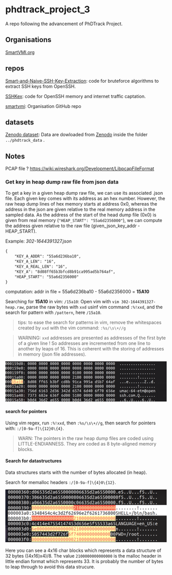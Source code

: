 # phdtrack_project_3

A repo following the advancement of PhDTrack Project.

## Organisations

[SmartVMI.org](http://www.smartvmi.org/)

## repos

[Smart-and-Naive-SSH-Key-Extraction](https://github.com/smartvmi/Smart-and-Naive-SSH-Key-Extraction): code for bruteforce algorithms to extract SSH keys from OpenSSH.

[SSHKex](https://github.com/smartvmi/SSHKex): code for OpenSSH memory and internet traffic captation.

[smartvmi](https://github.com/smartvmi/smartvmi): Organisation GitHub repo

## datasets

[Zenodo dataset](https://zenodo.org/record/6537904): Data are dowloaded from [Zenodo](https://zenodo.org/record/6537904) inside the folder `../phdtrack_data` .

## Notes

PCAP file ? https://wiki.wireshark.org/Development/LibpcapFileFormat

### Get key in heap dump raw file from json data

To get a key in a given heap dump raw file, we can use its associated .json file. Each given key comes with its address as an hex number. However, the raw heap dump lines of hex memory starts at address 0x0, whereas the address in the json are given relative to the real memory address in the sampled data. As the address of the start of the head dump file (0x0) is given from real memory (`"HEAP_START": "55a6d2356000"`), we can compute the address given relative to the raw file (given_json_key_addr - HEAP_START).

Example: *302-1644391327.json*

```
{
    "KEY_A_ADDR": "55a6d236ba10", 
    "KEY_A_LEN": "16", 
    "KEY_A_REAL_LEN": "16", 
    "KEY_A": "8d08ff65b3bfcd8b91ca995ad5b764af",
    "HEAP_START": "55a6d2356000"
}
```

computation: addr in file = 55a6d236ba10 - 55a6d2356000 = **15A10**

Searching for **15A10** in vim: `/15a10`: Open vim with `vim 302-1644391327-heap.raw`, parse the raw bytes with `xxd` usinf vim command `:%!xxd`, and the search for pattern with `/pattern`, here `/15a10`.

> tips: to ease the search for patterns in vim, remove the whitespaces created by `xxd` with the vim command: `:%s/\s\+//g`

> WARNING: `xxd` addresses are presented as addresses of the first byte of a given line ! So addresses are incremented from one line to another by leaps of 16. This is coherent with the storing of addresses in memory (json file addresses).

![search in vim for address A](img/vim/2023-01-15_09-04-16.png)

#### search for pointers

Using vim regex, run `:%!xxd`, then `:%s/\s\+//g`, then search for pointers with: `:/[0-9a-f]\{12}0\{4}`.

> WARN: The pointers in the raw heap dump files are coded using LITTLE-ENDIANNESS. They are coded as 8 byte-aligned memory blocks.

#### Search for datastructures

Data structures starts with the number of bytes allocated (in heap).

Search for memalloc headers `:/[0-9a-f]\{4}0\{12}`.

![search for data structure](./img/vim/discovering_data_structure.png)

Here you can see a 4x16 char blocks which represents a data structure of 32 bytes ((4x16)x4)/8. The value `2100000000000000` is the malloc header in little endian format which represents 33. It is probably the number of bytes to leap through to avoid this data strucure.

```

```
